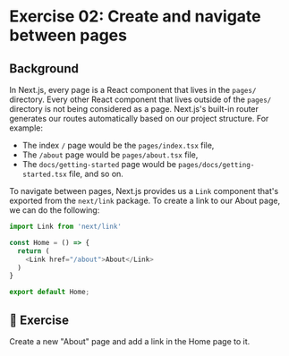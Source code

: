 # Exercise 02: Create and navigate between pages

## Background

In Next.js, every page is a React component that lives in the `pages/` directory. Every other React component that lives outside of the `pages/` directory is not being considered as a page. Next.js's built-in router generates our routes automatically based on our project structure. For example:

- The index `/` page would be the `pages/index.tsx` file,
- The `/about` page would be `pages/about.tsx` file,
- The `docs/getting-started` page would be `pages/docs/getting-started.tsx` file, and so on.

To navigate between pages, Next.js provides us a `Link` component that's exported from the `next/link` package. To create a link to our About page, we can do the following:

```typescript
import Link from 'next/link'

const Home = () => {
  return (
    <Link href="/about">About</Link>
  )
}

export default Home;
```

## 🚀 Exercise

Create a new "About" page and add a link in the Home page to it.